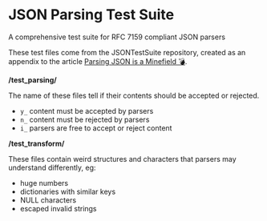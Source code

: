 # JSON Parsing Test Suite
A comprehensive test suite for RFC 7159 compliant JSON parsers

These test files come from the JSONTestSuite repository, created as an appendix to the article [Parsing JSON is a Minefield 💣](http://seriot.ch/parsing_json.php).

**/test\_parsing/**

The name of these files tell if their contents should be accepted or rejected.

- `y_` content must be accepted by parsers
- `n_` content must be rejected by parsers
- `i_` parsers are free to accept or reject content

**/test\_transform/**

These files contain weird structures and characters that parsers may understand differently, eg:

- huge numbers
- dictionaries with similar keys
- NULL characters
- escaped invalid strings

